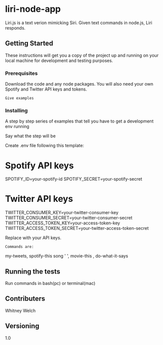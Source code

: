 # liri-node-app

Liri.js is a text verion mimicking Siri. Given text commands in node.js, Liri responds.

## Getting Started

These instructions will get you a copy of the project up and running on your local machine for development and testing purposes.

### Prerequisites

Download the code and any node packages. You will also need your own Spotify and Twitter API keys and tokens.


```
Give examples
```

### Installing

A step by step series of examples that tell you have to get a development env running

Say what the step will be

Create .env file following this template:

# Spotify API keys

SPOTIFY_ID=your-spotify-id
SPOTIFY_SECRET=your-spotify-secret

# Twitter API keys

TWITTER_CONSUMER_KEY=your-twitter-consumer-key
TWITTER_CONSUMER_SECRET=your-twitter-consumer-secret
TWITTER_ACCESS_TOKEN_KEY=your-access-token-key
TWITTER_ACCESS_TOKEN_SECRET=your-twitter-access-token-secret

Replace with your API keys.

```
Commands are: 
```

my-tweets, spotify-this song ' <song name here> ', movie-this <movie name here>, do-what-it-says


## Running the tests

Run commands in bash(pc) or terminal(mac)


## Contributers

Whitney Welch

## Versioning

1.0


